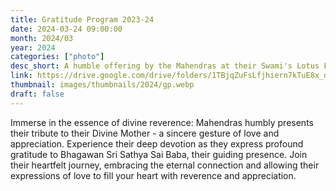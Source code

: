 ```yaml
---
title: Gratitude Program 2023-24 
date: 2024-03-24 09:00:00
month: 2024/03
year: 2024
categories: ["photo"]
desc_short: A humble offering by the Mahendras at their Swami's Lotus Feet
link: https://drive.google.com/drive/folders/1TBjqZuFsLfjhiern7kTuE8x_d4Lh1M6b?usp=drive_link
thumbnail: images/thumbnails/2024/gp.webp
draft: false
---
```

Immerse in the essence of divine reverence: Mahendras humbly presents their tribute to their Divine Mother - a sincere gesture of love and appreciation. Experience their deep devotion as they express profound gratitude to Bhagawan Sri Sathya Sai Baba, their guiding presence. Join their heartfelt journey, embracing the eternal connection and allowing their expressions of love to fill your heart with reverence and appreciation.
